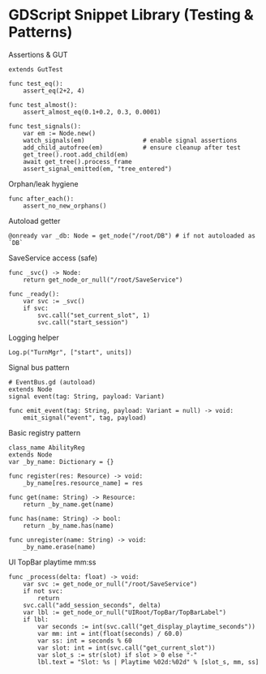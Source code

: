 # GDScript Snippet Library (Testing & Patterns)

Assertions & GUT
```gdscript
extends GutTest

func test_eq():
	assert_eq(2+2, 4)

func test_almost():
	assert_almost_eq(0.1+0.2, 0.3, 0.0001)

func test_signals():
	var em := Node.new()
	watch_signals(em)                # enable signal assertions
	add_child_autofree(em)           # ensure cleanup after test
	get_tree().root.add_child(em)
	await get_tree().process_frame
	assert_signal_emitted(em, "tree_entered")
```

Orphan/leak hygiene
```gdscript
func after_each():
	assert_no_new_orphans()
```

Autoload getter
```gdscript
@onready var _db: Node = get_node("/root/DB") # if not autoloaded as `DB`
```

SaveService access (safe)
```gdscript
func _svc() -> Node:
	return get_node_or_null("/root/SaveService")

func _ready():
	var svc := _svc()
	if svc:
		svc.call("set_current_slot", 1)
		svc.call("start_session")
```

Logging helper
```gdscript
Log.p("TurnMgr", ["start", units])
```

Signal bus pattern
```gdscript
# EventBus.gd (autoload)
extends Node
signal event(tag: String, payload: Variant)

func emit_event(tag: String, payload: Variant = null) -> void:
	emit_signal("event", tag, payload)
```

Basic registry pattern
```gdscript
class_name AbilityReg
extends Node
var _by_name: Dictionary = {}

func register(res: Resource) -> void:
	_by_name[res.resource_name] = res

func get(name: String) -> Resource:
	return _by_name.get(name)

func has(name: String) -> bool:
	return _by_name.has(name)

func unregister(name: String) -> void:
	_by_name.erase(name)
```

UI TopBar playtime mm:ss
```gdscript
func _process(delta: float) -> void:
	var svc := get_node_or_null("/root/SaveService")
	if not svc:
		return
	svc.call("add_session_seconds", delta)
	var lbl := get_node_or_null("UIRoot/TopBar/TopBarLabel")
	if lbl:
		var seconds := int(svc.call("get_display_playtime_seconds"))
		var mm: int = int(float(seconds) / 60.0)
		var ss: int = seconds % 60
		var slot: int = int(svc.call("get_current_slot"))
		var slot_s := str(slot) if slot > 0 else "-"
		lbl.text = "Slot: %s | Playtime %02d:%02d" % [slot_s, mm, ss]
```
